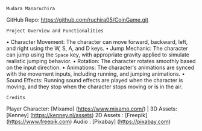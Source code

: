 `Mudara Manaruchira`

GitHub Repo: https://github.com/ruchira05/CoinGame.git

`Project Overview and Functionalities`


•	Character Movement: The character can move forward, backward, left, and right using the W, S, A, and D keys.
•	Jump Mechanic: The character can jump using the `Space` key, with appropriate gravity applied to simulate realistic jumping behavior.
•	Rotation: The character rotates smoothly based on the input direction.
•	Animations: The character's animations are synced with the movement inputs, including running, and jumping animations.
•	Sound Effects: Running sound effects are played when the character is moving, and they stop when the character stops moving or is in the air.

`Credits`

Player Character: [Mixamo] (https://www.mixamo.com/) | 3D Assets: [Kenney] (https://kenney.nl/assets)
2D Assets : [Freepik] (https://www.freepik.com)
Audio : [Pixabay] (https://pixabay.com)
